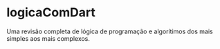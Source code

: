 # logicaComDart
 Uma revisão completa de lógica de programação e algorítimos dos mais simples aos mais complexos.
